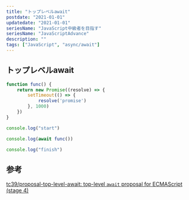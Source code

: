 ```yaml
---
title: "トップレベルawait"
postdate: "2021-01-01"
updatedate: "2021-01-01"
seriesName: "JavaScript中級者を目指す"
seriesName: "JavaScriptAdvance"
description: ""
tags: ["JavaScript", "async/await"]
---
```


## トップレベルawait


```javascript:title=script.mjs
function func() {
	return new Promise((resolve) => {
		setTimeout(() => {
			resolve('promise')
		}, 1000)
	})
}

console.log("start")

console.log(await func())

console.log("finish")
```

## 参考

[tc39/proposal-top-level-await: top-level `await` proposal for ECMAScript (stage 4)](https://github.com/tc39/proposal-top-level-await)